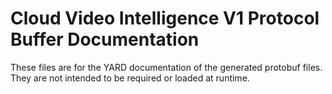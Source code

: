# Cloud Video Intelligence V1 Protocol Buffer Documentation

These files are for the YARD documentation of the generated protobuf files.
They are not intended to be required or loaded at runtime.
